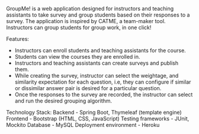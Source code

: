 
GroupMe! is a web application designed for instructors and teaching assistants to take survey and group students based on their responses to a survey. The application is inspired by CATME, a team-maker tool. Instructors can group students for group work, in one click!

Features:
* Instructors can enroll students and teaching assistants for the course.
* Students can view the courses they are enrolled in.
* Instructors and teaching assistants can create surveys and publish them.
* While creating the survey, instructor can select the weightage, and similarity expectation for each question, i.e, they can configure if similar or dissimilar answer pair is desired for a particular question.
* Once the responses to the survey are recorded, the instructor can select and run the desired grouping algorithm.

Technology Stack:
Backend - Spring Boot, Thymeleaf (template engine)
Frontend - Bootstrap (HTML, CSS, JavaScript)
Testing frameworks - JUnit, Mockito
Database - MySQL
Deployment environment - Heroku
